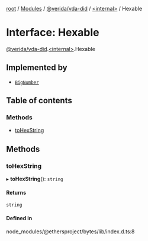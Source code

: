 [root](../README.md) / [Modules](../modules.md) / [@verida/vda-did](../modules/verida_vda_did.md) / [<internal\>](../modules/verida_vda_did._internal_.md) / Hexable

# Interface: Hexable

[@verida/vda-did](../modules/verida_vda_did.md).[<internal\>](../modules/verida_vda_did._internal_.md).Hexable

## Implemented by

- [`BigNumber`](../classes/verida_vda_did._internal_.BigNumber.md)

## Table of contents

### Methods

- [toHexString](verida_vda_did._internal_.Hexable.md#tohexstring)

## Methods

### toHexString

▸ **toHexString**(): `string`

#### Returns

`string`

#### Defined in

node_modules/@ethersproject/bytes/lib/index.d.ts:8
